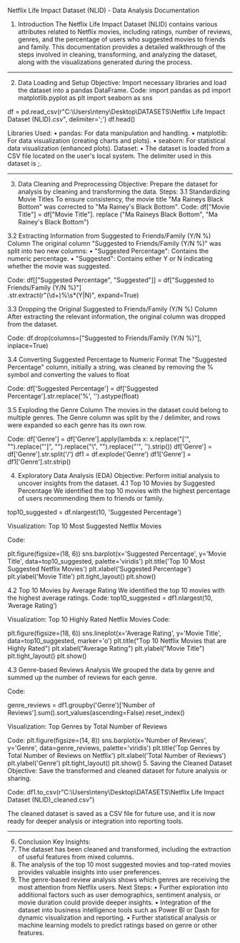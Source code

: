 Netflix Life Impact Dataset (NLID) - Data Analysis Documentation
1. Introduction
The Netflix Life Impact Dataset (NLID) contains various attributes related to Netflix movies, including ratings, number of reviews, genres, and the percentage of users who suggested movies to friends and family. This documentation provides a detailed walkthrough of the steps involved in cleaning, transforming, and analyzing the dataset, along with the visualizations generated during the process.
________________________________________
2. Data Loading and Setup
Objective: Import necessary libraries and load the dataset into a pandas DataFrame.
Code:
import pandas as pd
import matplotlib.pyplot as plt
import seaborn as sns

df = pd.read_csv(r"C:\Users\nteny\Desktop\DATASETS\Netflix Life Impact Dataset (NLID).csv", delimiter=';')
df.head()

Libraries Used:
•	pandas: For data manipulation and handling.
•	matplotlib: For data visualization (creating charts and plots).
•	seaborn: For statistical data visualization (enhanced plots).
Dataset:
•	The dataset is loaded from a CSV file located on the user's local system. The delimiter used in this dataset is ;.
________________________________________
3. Data Cleaning and Preprocessing
Objective: Prepare the dataset for analysis by cleaning and transforming the data.
Steps:
3.1 Standardizing Movie Titles
To ensure consistency, the movie title "Ma Raineys Black Bottom" was corrected to "Ma Rainey's Black Bottom".
Code:
df["Movie Title"] = df["Movie Title"]. replace ("Ma Raineys Black Bottom", "Ma Rainey's Black Bottom")

3.2 Extracting Information from Suggested to Friends/Family (Y/N %) Column
The original column "Suggested to Friends/Family (Y/N %)" was split into two new columns:
•	"Suggested Percentage": Contains the numeric percentage.
•	"Suggested": Contains either Y or N indicating whether the movie was suggested.

Code:
df[["Suggested Percentage", "Suggested"]] = df["Suggested to Friends/Family (Y/N %)"]\
    .str.extract(r"(\d+)%\s*(Y|N)", expand=True)

3.3 Dropping the Original Suggested to Friends/Family (Y/N %) Column
After extracting the relevant information, the original column was dropped from the dataset.

Code:
df.drop(columns=["Suggested to Friends/Family (Y/N %)"], inplace=True)

3.4 Converting Suggested Percentage to Numeric Format
The "Suggested Percentage" column, initially a string, was cleaned by removing the % symbol and converting the values to float
 
Code:
df['Suggested Percentage'] = df['Suggested Percentage'].str.replace('%', '').astype(float)

3.5 Exploding the Genre Column
The movies in the dataset could belong to multiple genres. The Genre column was split by the / delimiter, and rows were expanded so each genre has its own row.

Code:
df['Genre'] = df['Genre'].apply(lambda x: x.replace("['", "").replace("']", "").replace("\\", "").replace("'", '').strip())
df['Genre'] = df['Genre'].str.split('/')
df1 = df.explode('Genre')
df1['Genre'] = df1['Genre'].str.strip()

4. Exploratory Data Analysis (EDA)
Objective: Perform initial analysis to uncover insights from the dataset.
4.1 Top 10 Movies by Suggested Percentage
We identified the top 10 movies with the highest percentage of users recommending them to friends or family.

top10_suggested = df.nlargest(10, 'Suggested Percentage')

Visualization: Top 10 Most Suggested Netflix Movies

Code:

plt.figure(figsize=(18, 6))
sns.barplot(x='Suggested Percentage', y='Movie Title', data=top10_suggested, palette='viridis')
plt.title('Top 10 Most Suggested Netflix Movies')
plt.xlabel('Suggested Percentage')
plt.ylabel('Movie Title')
plt.tight_layout()
plt.show()

4.2 Top 10 Movies by Average Rating
We identified the top 10 movies with the highest average ratings.
Code:
top10_suggested = df1.nlargest(10, ‘Average Rating’)

Visualization: Top 10 Highly Rated Netflix Movies
Code:

plt.figure(figsize=(18, 6))
sns.lineplot(x='Average Rating', y='Movie Title', data=top10_suggested, marker='o')
plt.title("Top 10 Netflix Movies that are Highly Rated")
plt.xlabel("Average Rating")
plt.ylabel("Movie Title")
plt.tight_layout()
plt.show()


4.3 Genre-based Reviews Analysis
We grouped the data by genre and summed up the number of reviews for each genre.

Code:

genre_reviews = df1.groupby('Genre')['Number of Reviews'].sum().sort_values(ascending=False).reset_index()


Visualization: Top Genres by Total Number of Reviews

Code:
plt.figure(figsize=(14, 8))
sns.barplot(x='Number of Reviews', y='Genre', data=genre_reviews, palette='viridis')
plt.title('Top Genres by Total Number of Reviews on Netflix')
plt.xlabel('Total Number of Reviews')
plt.ylabel('Genre')
plt.tight_layout()
plt.show()
5. Saving the Cleaned Dataset
Objective: Save the transformed and cleaned dataset for future analysis or sharing.

Code:
df1.to_csv(r"C:\Users\nteny\Desktop\DATASETS\Netflix Life Impact Dataset (NLID)_cleaned.csv")

The cleaned dataset is saved as a CSV file for future use, and it is now ready for deeper analysis or integration into reporting tools.
________________________________________
6. Conclusion
Key Insights:
1.	The dataset has been cleaned and transformed, including the extraction of useful features from mixed columns.
2.	The analysis of the top 10 most suggested movies and top-rated movies provides valuable insights into user preferences.
3.	The genre-based review analysis shows which genres are receiving the most attention from Netflix users.
Next Steps:
•	Further exploration into additional factors such as user demographics, sentiment analysis, or movie duration could provide deeper insights.
•	Integration of the dataset into business intelligence tools such as Power BI or Dash for dynamic visualization and reporting.
•	Further statistical analysis or machine learning models to predict ratings based on genre or other features.



